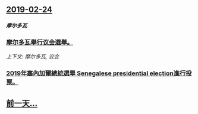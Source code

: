 ## [2019-02-24](/news/2019/02/24/index.md)

##### 摩尔多瓦
### [摩尔多瓦舉行议会選舉。 ](/news/2019/02/24/摩尔多瓦舉行议会選舉.md)
_上下文: 摩尔多瓦, 议会_

##### 
### [2019年塞內加爾總統選舉 Senegalese presidential election進行投票。 ](/news/2019/02/24/2019年塞內加爾總統選舉-Senegalese-presidential-election進行投票.md)
## [前一天...](/news/2019/02/23/index.md)

